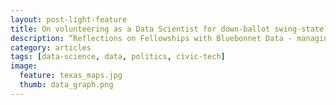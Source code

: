 ```yaml
---
layout: post-light-feature
title: On volunteering as a Data Scientist for down-ballot swing-state progressive campaigns 
description: “Reflections on Fellowships with Bluebonnet Data - managing outreach technologies and analysing voter data on two house district swing state campaigns.”
category: articles
tags: [data-science, data, politics, civic-tech]
image:
  feature: texas_maps.jpg
  thumb: data_graph.png
---
```

